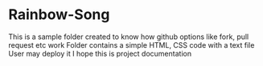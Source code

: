 # Rainbow-Song

This is a sample folder created to know how github options like fork, pull request etc work
Folder contains a simple HTML, CSS code with a text file
User may deploy it
I hope this is project documentation
